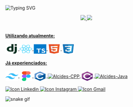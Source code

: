 ![Typing SVG](https://readme-typing-svg.herokuapp.com/?color=FFFFFF&size=50&center=true&vCenter=true&width=2200&height=100&color=EC90EF&lines=\o/+Eaaee!+Me+chamo+Alcides!;Sou+estudante+de+análise+e+desenvolvimento+de+sistemas+:%29;Sou+desenvolvedor+de+software+:%29)

<div align = "center">
    <a href = "https://github.com/alcides07">
    <img height = "180em" src = "https://github-readme-stats-alcides07.vercel.app/api?username=alcides07&show_icons=true&theme=radical&include_all_commits=true&count_private=true&hide=contribs&locale=pt-br&border_radius=10&title_color=EC90EF&text_color=EFEFEF&icon_color=EBFC87"/>
    <img height = "180em" src = "https://github-readme-stats-alcides07.vercel.app/api/top-langs/?username=alcides07&langs_count=10&layout=compact&theme=radical&locale=pt-br&border_radius=12&title_color=EC90EF&text_color=EFEFEF"/>
</div>
   
<div style = "display: inline_block"><br>
    <h4> Utilizando atualmente: </h4>
    <img align = "center" alt = "Alcides-Django" height = "30" width = "40" src = "https://github.com/devicons/devicon/blob/master/icons/django/django-plain.svg">
    <img align = "center" alt = "Alcides-React" height = "30" width = "40" src = "https://github.com/devicons/devicon/blob/master/icons/react/react-original.svg">
    <img align = "center" alt = "Alcides-Typescript" height = "30" width = "40" src = "https://github.com/devicons/devicon/blob/master/icons/typescript/typescript-original.svg">
    <img align = "center" alt = "Alcides-HTML" height = "30" width = "40" src = "https://raw.githubusercontent.com/devicons/devicon/master/icons/html5/html5-original.svg">
    <img align = "center" alt = "Alcides-CSS" height = "30" width = "40" src = "https://raw.githubusercontent.com/devicons/devicon/master/icons/css3/css3-original.svg">
    <br>
    <h4> Já experienciados: </h4>
    <img align = "center" alt = "Alcides-Tailwind" height = "30" width = "40" src = "https://github.com/devicons/devicon/blob/master/icons/tailwindcss/tailwindcss-plain.svg">
    <img align = "center" alt = "Alcides-Figma" height = "30" width = "40" src = "https://github.com/devicons/devicon/blob/master/icons/figma/figma-original.svg">
    <img align = "center" alt = "Alcides-C" height = "30" width = "40" src = "https://raw.githubusercontent.com/devicons/devicon/master/icons/c/c-original.svg">
    <img align = "center" alt = "Alcides-CPP" height = "30" width = "40" src = "https://raw.githubusercontent.com/jmnote/z-icons/master/svg/cpp.svg">
    <img align = "center" alt = "Alcides-Csharp" height = "30" width = "40" src = "https://raw.githubusercontent.com/devicons/devicon/master/icons/csharp/csharp-original.svg">
    <img align = "center" alt = "Alcides-Java" height = "30" width = "40" src = "https://raw.githubusercontent.com/jmnote/z-icons/master/svg/java.svg">
</div><br>
    
<div> 
    <a href = "https://www.linkedin.com/in/alcides-dantas-ba4583224/" target = "_blank"> <img src = "https://svgshare.com/i/g4G.svg" title = "Icon Linkedin"/> </a>
    <a href = "https://instagram.com/alcides07" target = "_blank"><img src = "https://svgshare.com/i/g3s.svg" title = "Icon Instagram"/> </a>
    <a href = "mailto:alcidesdantasdj@gmail.com" target = "_blank"><img src = "https://svgshare.com/i/g3F.svg" title = "Icon Gmail"/> </a> 
</div>

![snake gif](https://github.com/alcides07/alcides07/blob/output/github-contribution-grid-snake.svg)
